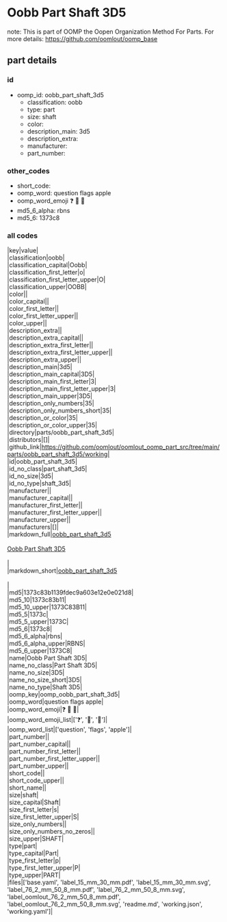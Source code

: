 # Oobb Part Shaft 3D5  

note: This is part of OOMP the Oopen Organization Method For Parts. For more details: https://github.com/oomlout/oomp_base

##  part details





### id
* oomp_id: oobb_part_shaft_3d5
  * classification: oobb
  * type: part
  * size: shaft
  * color: 
  * description_main: 3d5
  * description_extra: 
  * manufacturer: 
  * part_number: 

### other_codes
* short_code: 
* oomp_word: question flags apple
* oomp_word_emoji :question: :flags: :apple:
* md5_6_alpha: rbns
* md5_6: 1373c8

### all codes 
|key|value|  
|classification|oobb|  
|classification_capital|Oobb|  
|classification_first_letter|o|  
|classification_first_letter_upper|O|  
|classification_upper|OOBB|  
|color||  
|color_capital||  
|color_first_letter||  
|color_first_letter_upper||  
|color_upper||  
|description_extra||  
|description_extra_capital||  
|description_extra_first_letter||  
|description_extra_first_letter_upper||  
|description_extra_upper||  
|description_main|3d5|  
|description_main_capital|3D5|  
|description_main_first_letter|3|  
|description_main_first_letter_upper|3|  
|description_main_upper|3D5|  
|description_only_numbers|35|  
|description_only_numbers_short|35|  
|description_or_color|35|  
|description_or_color_upper|35|  
|directory|parts/oobb_part_shaft_3d5|  
|distributors|[]|  
|github_link|https://github.com/oomlout/oomlout_oomp_part_src/tree/main/parts/oobb_part_shaft_3d5/working|  
|id|oobb_part_shaft_3d5|  
|id_no_class|part_shaft_3d5|  
|id_no_size|3d5|  
|id_no_type|shaft_3d5|  
|manufacturer||  
|manufacturer_capital||  
|manufacturer_first_letter||  
|manufacturer_first_letter_upper||  
|manufacturer_upper||  
|manufacturers|[]|  
|markdown_full|[oobb_part_shaft_3d5](https://github.com/oomlout/oomlout_oomp_part_src/tree/main/parts/oobb_part_shaft_3d5/working)<br>[](https://github.com/oomlout/oomlout_oomp_part_src/tree/main/parts/oobb_part_shaft_3d5/working)<br>[Oobb Part Shaft 3D5](https://github.com/oomlout/oomlout_oomp_part_src/tree/main/parts/oobb_part_shaft_3d5/working)<br><br>|  
|markdown_short|[oobb_part_shaft_3d5](https://github.com/oomlout/oomlout_oomp_part_src/tree/main/parts/oobb_part_shaft_3d5/working)<br><br>|  
|md5|1373c83b1139fdec9a603e12e0e021d8|  
|md5_10|1373c83b11|  
|md5_10_upper|1373C83B11|  
|md5_5|1373c|  
|md5_5_upper|1373C|  
|md5_6|1373c8|  
|md5_6_alpha|rbns|  
|md5_6_alpha_upper|RBNS|  
|md5_6_upper|1373C8|  
|name|Oobb Part Shaft 3D5|  
|name_no_class|Part Shaft 3D5|  
|name_no_size|3D5|  
|name_no_size_short|3D5|  
|name_no_type|Shaft 3D5|  
|oomp_key|oomp_oobb_part_shaft_3d5|  
|oomp_word|question flags apple|  
|oomp_word_emoji|:question: :flags: :apple:|  
|oomp_word_emoji_list|[':question:', ':flags:', ':apple:']|  
|oomp_word_list|['question', 'flags', 'apple']|  
|part_number||  
|part_number_capital||  
|part_number_first_letter||  
|part_number_first_letter_upper||  
|part_number_upper||  
|short_code||  
|short_code_upper||  
|short_name||  
|size|shaft|  
|size_capital|Shaft|  
|size_first_letter|s|  
|size_first_letter_upper|S|  
|size_only_numbers||  
|size_only_numbers_no_zeros||  
|size_upper|SHAFT|  
|type|part|  
|type_capital|Part|  
|type_first_letter|p|  
|type_first_letter_upper|P|  
|type_upper|PART|  
|files|['base.yaml', 'label_15_mm_30_mm.pdf', 'label_15_mm_30_mm.svg', 'label_76_2_mm_50_8_mm.pdf', 'label_76_2_mm_50_8_mm.svg', 'label_oomlout_76_2_mm_50_8_mm.pdf', 'label_oomlout_76_2_mm_50_8_mm.svg', 'readme.md', 'working.json', 'working.yaml']|  
